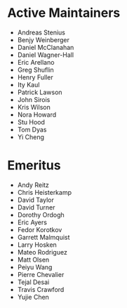 Active Maintainers
==================

* Andreas Stenius
* Benjy Weinberger
* Daniel McClanahan
* Daniel Wagner-Hall
* Eric Arellano
* Greg Shuflin
* Henry Fuller
* Ity Kaul
* Patrick Lawson
* John Sirois
* Kris Wilson
* Nora Howard
* Stu Hood
* Tom Dyas
* Yi Cheng

Emeritus
========

* Andy Reitz
* Chris Heisterkamp
* David Taylor
* David Turner
* Dorothy Ordogh
* Eric Ayers
* Fedor Korotkov
* Garrett Malmquist
* Larry Hosken
* Mateo Rodriguez
* Matt Olsen
* Peiyu Wang
* Pierre Chevalier
* Tejal Desai
* Travis Crawford
* Yujie Chen
